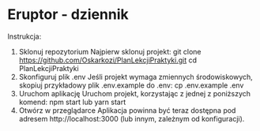 # Eruptor - dziennik
Instrukcja:
1. Sklonuj repozytorium
Najpierw sklonuj projekt:
git clone https://github.com/Oskarkozi/PlanLekcjiPraktyki.git
cd PlanLekcjiPraktyki
2. Skonfiguruj plik .env
Jeśli projekt wymaga zmiennych środowiskowych, skopiuj przykładowy plik .env.example do .env:
cp .env.example .env
3. Uruchom aplikację
Uruchom projekt, korzystając z jednej z poniższych komend:
npm start
lub
yarn start
4. Otwórz w przeglądarce
Aplikacja powinna być teraz dostępna pod adresem http://localhost:3000 (lub innym, zależnym od konfiguracji).

